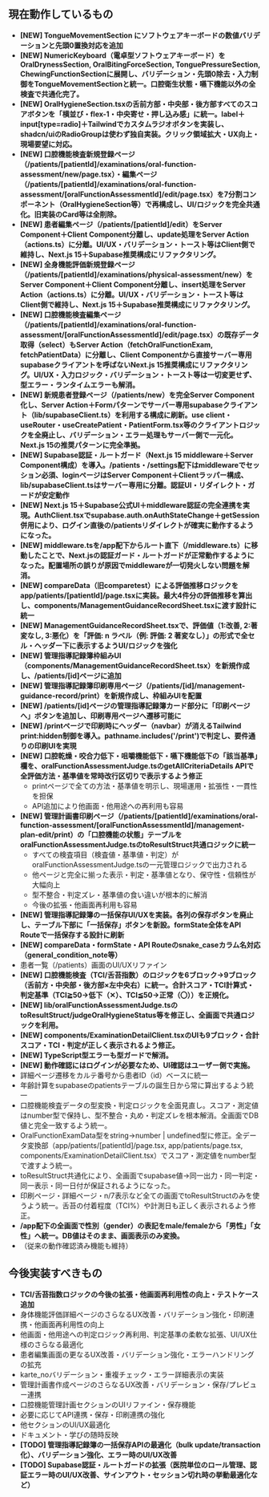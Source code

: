 ## 現在動作しているもの
- **[NEW] TongueMovementSection にソフトウェアキーボードの数値バリデーションと先頭0置換対応を追加**
- **[NEW] NumericKeyboard（電卓型ソフトウェアキーボード）をOralDrynessSection, OralBitingForceSection, TonguePressureSection, ChewingFunctionSectionに展開し、バリデーション・先頭0除去・入力制御をTongueMovementSectionと統一。口腔衛生状態・嚥下機能以外の全検査で共通化完了。**
- **[NEW] OralHygieneSection.tsxの舌前方部・中央部・後方部すべてのスコアボタンを「横並び・flex-1・中央寄せ・押し込み感」に統一。label＋input[type=radio]＋Tailwindでカスタムラジオボタンを実装し、shadcn/uiのRadioGroupは使わず独自実装。クリック領域拡大・UX向上・現場要望に対応。**
- **[NEW] 口腔機能検査新規登録ページ（/patients/[patientId]/examinations/oral-function-assessment/new/page.tsx）・編集ページ（/patients/[patientId]/examinations/oral-function-assessment/[oralFunctionAssessmentId]/edit/page.tsx）を7分割コンポーネント（OralHygieneSection等）で再構成し、UI/ロジックを完全共通化。旧実装のCard等は全削除。**
- **[NEW] 患者編集ページ（/patients/[patientId]/edit）をServer Component＋Client Component分離し、update処理をServer Action（actions.ts）に分離。UI/UX・バリデーション・トースト等はClient側で維持し、Next.js 15＋Supabase推奨構成にリファクタリング。**
- **[NEW] 全身機能評価新規登録ページ（/patients/[patientId]/examinations/physical-assessment/new）をServer Component＋Client Component分離し、insert処理をServer Action（actions.ts）に分離。UI/UX・バリデーション・トースト等はClient側で維持し、Next.js 15＋Supabase推奨構成にリファクタリング。**
- **[NEW] 口腔機能検査編集ページ（/patients/[patientId]/examinations/oral-function-assessment/[oralFunctionAssessmentId]/edit/page.tsx）の既存データ取得（select）もServer Action（fetchOralFunctionExam, fetchPatientData）に分離し、Client Componentから直接サーバー専用supabaseクライアントを呼ばないNext.js 15推奨構成にリファクタリング。UI/UX・入力ロジック・バリデーション・トースト等は一切変更せず、型エラー・ランタイムエラーも解消。**
- **[NEW] 新規患者登録ページ（/patients/new）を完全Server Component化し、Server Action＋Formパターンでサーバー専用supabaseクライアント（lib/supabaseClient.ts）を利用する構成に刷新。use client・useRouter・useCreatePatient・PatientForm.tsx等のクライアントロジックを全廃止し、バリデーション・エラー処理もサーバー側で一元化。Next.js 15の推奨パターンに完全準拠。**
- **[NEW] Supabase認証・ルートガード（Next.js 15 middleware＋Server Component構成）を導入。/patients・/settings配下はmiddlewareでセッション必須、loginページはServer Component＋Clientラッパー構成、lib/supabaseClient.tsはサーバー専用に分離。認証UI・リダイレクト・ガードが安定動作**
- **[NEW] Next.js 15＋Supabase公式UI＋middleware認証の完全連携を実現。AuthClient.tsxでsupabase.auth.onAuthStateChange＋getSession併用により、ログイン直後の/patientsリダイレクトが確実に動作するようになった。**
- **[NEW] middleware.tsを/app配下からルート直下（/middleware.ts）に移動したことで、Next.jsの認証ガード・ルートガードが正常動作するようになった。配置場所の誤りが原因でmiddlewareが一切発火しない問題を解消。**
- **[NEW] compareData（旧comparetest）による評価推移ロジックをapp/patients/[patientId]/page.tsxに実装。最大4件分の評価推移を算出し、components/ManagementGuidanceRecordSheet.tsxに渡す設計に統一**
- **[NEW] ManagementGuidanceRecordSheet.tsxで、評価値（1:改善, 2:著変なし, 3:悪化）を「評価: n ラベル（例: 評価: 2 著変なし）」の形式で全セル・ヘッダー下に表示するようUI/ロジックを強化**
- **[NEW] 管理指導記録簿枠組みUI（components/ManagementGuidanceRecordSheet.tsx）を新規作成し、/patients/[id]ページに追加**
- **[NEW] 管理指導記録簿印刷専用ページ（/patients/[id]/management-guidance-record/print）を新規作成し、枠組みUIを配置**
- **[NEW] /patients/[id]ページの管理指導記録簿カード部分に「印刷ページへ」ボタンを追加し、印刷専用ページへ遷移可能に**
- **[NEW] /printページで印刷時にヘッダー（navbar）が消えるTailwind print:hidden制御を導入。pathname.includes('/print')で判定し、要件通りの印刷UIを実現**
- **[NEW] 口腔乾燥・咬合力低下・咀嚼機能低下・嚥下機能低下の「該当基準」欄を、oralFunctionAssessmentJudge.tsのgetAllCriteriaDetails APIで全評価方法・基準値を常時改行区切りで表示するよう修正**
  - printページで全ての方法・基準値を明示し、現場運用・拡張性・一貫性を担保
  - API追加により他画面・他用途への再利用も容易
- **[NEW] 管理計画書印刷ページ（/patients/[patientId]/examinations/oral-function-assessment/[oralFunctionAssessmentId]/management-plan-edit/print）の「口腔機能の状態」テーブルをoralFunctionAssessmentJudge.tsのtoResultStruct共通ロジックに統一**
  - すべての検査項目（検査値・基準値・判定）がoralFunctionAssessmentJudge.tsの一元管理ロジックで出力される
  - 他ページと完全に揃った表示・判定・基準値となり、保守性・信頼性が大幅向上
  - 型不整合・判定ズレ・基準値の食い違いが根本的に解消
  - 今後の拡張・他画面再利用も容易
- **[NEW] 管理指導記録簿の一括保存UI/UXを実装。各列の保存ボタンを廃止し、テーブル下部に「一括保存」ボタンを新設。formState全体をAPI Routeで一括保存する設計に刷新**
- **[NEW] compareData・formState・API Routeのsnake_caseカラム名対応（general_condition_note等）**
- 患者一覧（/patients）画面のUI/UXリファイン
- **[NEW] 口腔機能検査（TCI/舌苔指数）のロジックを6ブロック→9ブロック（舌前方・中央部・後方部×左中央右）に統一。合計スコア・TCI計算式・判定基準（TCI≧50→低下（✕）、TCI≦50→正常（〇））を正規化。**
- **[NEW] lib/oralFunctionAssessmentJudge.tsのtoResultStruct/judgeOralHygieneStatus等を修正し、全画面で共通ロジックを利用。**
- **[NEW] components/ExaminationDetailClient.tsxのUIも9ブロック・合計スコア・TCI・判定が正しく表示されるよう修正。**
- **[NEW] TypeScript型エラーも型ガードで解消。**
- **[NEW] 動作確認にはログインが必要なため、UI確認はユーザー側で実施。**
- 詳細ページ遷移をカルテ番号から患者ID（id）ベースに統一
- 年齢計算をsupabaseのpatientsテーブルの誕生日から常に算出するよう統一
- 口腔機能検査データの型変換・判定ロジックを全面見直し。スコア・測定値はnumber型で保持し、型不整合・丸め・判定ズレを根本解消。全画面でDB値と完全一致するよう統一。
- OralFunctionExamData型をstring→number | undefined型に修正。全データ変換部（app/patients/[patientId]/page.tsx, app/patients/page.tsx, components/ExaminationDetailClient.tsx）でスコア・測定値をnumber型で渡すよう統一。
- toResultStruct共通化により、全画面でsupabase値→同一出力・同一判定・同一表示・同一日付が保証されるようになった。
- 印刷ページ・詳細ページ・n/7表示など全ての画面でtoResultStructのみを使うよう統一。舌苔の付着程度（TCI%）や計測日も正しく表示されるよう修正。
- **/app配下の全画面で性別（gender）の表記をmale/femaleから「男性」「女性」へ統一。DB値はそのまま、画面表示のみ変換。**
- （従来の動作確認済み機能も維持）

## 今後実装すべきもの
- **TCI/舌苔指数ロジックの今後の拡張・他画面再利用性の向上・テストケース追加**
- 身体機能評価詳細ページのさらなるUX改善・バリデーション強化・印刷連携・他画面再利用性の向上
- 他画面・他用途への判定ロジック再利用、判定基準の柔軟な拡張、UI/UX仕様のさらなる最適化
- 患者編集画面の更なるUX改善・バリデーション強化・エラーハンドリングの拡充
- karte_noバリデーション・重複チェック・エラー詳細表示の実装
- 管理計画書作成ページのさらなるUX改善・バリデーション・保存/プレビュー連携
- 口腔機能管理計画セクションのUIリファイン・保存機能
- 必要に応じてAPI連携・保存・印刷連携の強化
- 他セクションのUI/UX最適化
- ドキュメント・学びの随時反映
- **[TODO] 管理指導記録簿の一括保存APIの最適化（bulk update/transaction化）、バリデーション強化、エラー時のUI/UX改善**
- **[TODO] Supabase認証・ルートガードの拡張（医院単位のロール管理、認証エラー時のUI/UX改善、サインアウト・セッション切れ時の挙動最適化など）**

